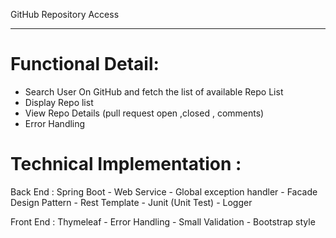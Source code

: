 
GitHub Repository Access
*****************************

Functional Detail:
===================
  - Search User On GitHub and fetch the list of available Repo List
  - Display Repo list
  - View Repo Details (pull request open ,closed , comments)
  - Error Handling

 Technical Implementation :
=============================
 Back End : Spring Boot
            - Web Service
            - Global exception handler
            - Facade Design Pattern
            - Rest Template
            - Junit (Unit Test)
            - Logger

 Front End : Thymeleaf
            - Error Handling
            - Small Validation
            - Bootstrap style

